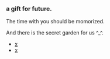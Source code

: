 ### a gift for future.

The time with you should be momorized.

And there is the secret garden for us ^_^.

- [x](叫醒服务)
- [x](天气预报)